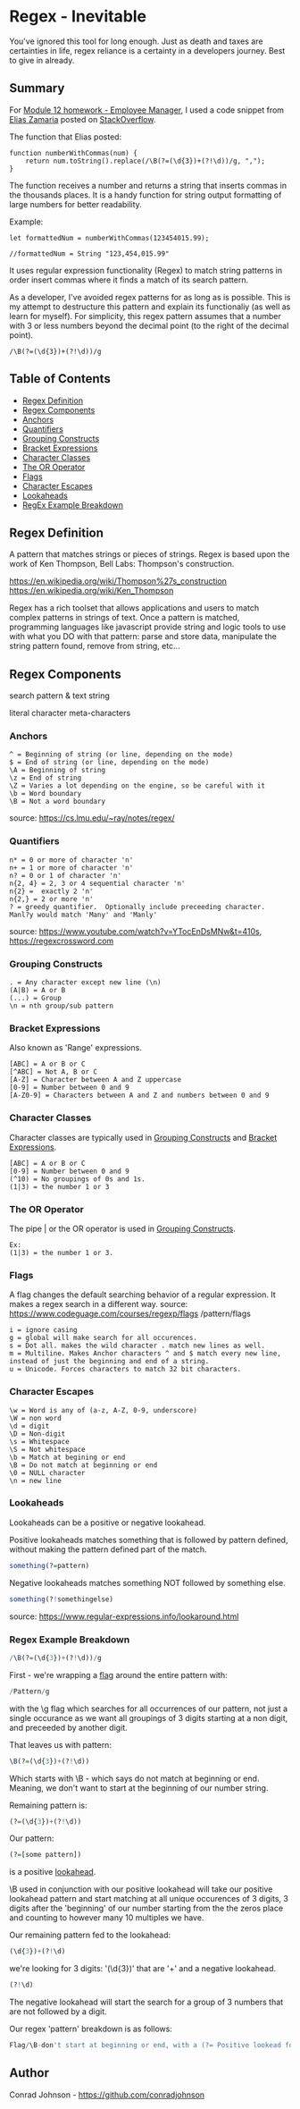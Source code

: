 # Regex - Inevitable 

You've ignored this tool for long enough. Just as death and taxes are certainties in life, regex reliance is a certainty in a developers journey.  Best to give in already. 

## Summary


For [Module 12 homework - Employee Manager](https://github.com/conradjohnson/employee-mgr-m12), I used a code snippet from [Elias Zamaria](https://stackoverflow.com/users/28324/elias-zamaria) posted on [StackOverflow](https://stackoverflow.com/questions/2901102/how-to-print-a-number-with-commas-as-thousands-separators-in-javascript). 

The function that Elias posted: 
```
function numberWithCommas(num) {
    return num.toString().replace(/\B(?=(\d{3})+(?!\d))/g, ",");
}
```

The function receives a number and returns a string that inserts commas in the thousands places.  It is a handy function for string output formatting of large numbers for better readability. 

Example:
```
let formattedNum = numberWithCommas(123454015.99);

//formattedNum = String "123,454,015.99"
```

It uses regular expression functionality (Regex) to match string patterns in order insert commas where it finds a match of its search pattern.

As a developer, I've avoided regex patterns for as long as is possible.  This is my attempt to destructure this pattern and explain its functionaliy (as well as learn for myself).  For simplicity, this regex pattern assumes that a number with 3 or less numbers beyond the decimal point (to the right of the decimal point).

```
/\B(?=(\d{3})+(?!\d))/g
```



## Table of Contents
- [Regex Definition](#regex-definition)
- [Regex Components](#regex-components)
- [Anchors](#anchors)
- [Quantifiers](#quantifiers)
- [Grouping Constructs](#grouping-constructs)
- [Bracket Expressions](#bracket-expressions)
- [Character Classes](#character-classes)
- [The OR Operator](#the-or-operator)
- [Flags](#flags)
- [Character Escapes](#character-escapes)
- [Lookaheads](#lookahead)
- [RegEx Example Breakdown](#regex-example-breakdown)

## Regex Definition

A pattern that matches strings or pieces of strings. Regex is based upon the work of Ken Thompson, Bell Labs: Thompson's construction.

https://en.wikipedia.org/wiki/Thompson%27s_construction
https://en.wikipedia.org/wiki/Ken_Thompson

Regex has a rich toolset that allows applications and users to match complex patterns in strings of text.  Once a pattern is matched, programming languages like javascript provide string and logic tools to use with what you DO with that pattern: parse and store data, manipulate the string pattern found, remove from string, etc...

## Regex Components

search pattern & 
text string


literal character
meta-characters 

### Anchors


```
^ = Beginning of string (or line, depending on the mode)
$ = End of string (or line, depending on the mode)
\A = Beginning of string
\z = End of string
\Z = Varies a lot depending on the engine, so be careful with it
\b = Word boundary
\B = Not a word boundary
```
source: https://cs.lmu.edu/~ray/notes/regex/

### Quantifiers
```
n* = 0 or more of character 'n'
n+ = 1 or more of character 'n'
n? = 0 or 1 of character 'n'
n{2, 4} = 2, 3 or 4 sequential character 'n'
n{2} =  exactly 2 'n'
n{2,} = 2 or more 'n'
? = greedy quantifier.  Optionally include preceeding character.  Manl?y would match 'Many' and 'Manly'
```
source: https://www.youtube.com/watch?v=YTocEnDsMNw&t=410s, https://regexcrossword.com


### Grouping Constructs
```
. = Any character except new line (\n)
(A|B) = A or B
(...) = Group
\n = nth group/sub pattern
```


### Bracket Expressions
Also known as 'Range' expressions.
```
[ABC] = A or B or C
[^ABC] = Not A, B or C
[A-Z] = Character between A and Z uppercase
[0-9] = Number between 0 and 9
[A-Z0-9] = Characters between A and Z and numbers between 0 and 9

```

### Character Classes

Character classes are typically used in [Grouping Constructs](#grouping-constructs) and [Bracket Expressions](#bracket-expressions).

```
[ABC] = A or B or C
[0-9] = Number between 0 and 9
(^10) = No groupings of 0s and 1s.
(1|3) = the number 1 or 3
```


### The OR Operator

The pipe | or the OR operator is used in [Grouping Constructs](#grouping-constructs).

```
Ex:
(1|3) = the number 1 or 3.
```

### Flags
A flag changes the default searching behavior of a regular expression. It makes a regex search in a different way.  source: https://www.codeguage.com/courses/regexp/flags
/pattern/flags

```
i = ignore casing 
g = global will make search for all occurences.
s = Dot all. makes the wild character . match new lines as well.
m = Multiline. Makes Anchor characters ^ and $ match every new line, instead of just the beginning and end of a string.
u = Unicode. Forces characters to match 32 bit characters.
```
### Character Escapes
```
\w = Word is any of (a-z, A-Z, 0-9, underscore)
\W = non word
\d = digit
\D = Non-digit
\s = Whitespace
\S = Not whitespace
\b = Match at begining or end
\B = Do not match at beginning or end
\0 = NULL character
\n = new line

```

### Lookaheads

Lookaheads can be a positive or negative lookahead.

Positive lookaheads matches something that is followed by pattern defined, without making the pattern defined part of the match.
```r
something(?=pattern)
```

Negative lookaheads matches something NOT followed by something else.
```r
something(?!somethingelse)
```


source: https://www.regular-expressions.info/lookaround.html


### Regex Example Breakdown

```r
/\B(?=(\d{3})+(?!\d))/g

```
First - we're wrapping a [flag](#flags) around the entire pattern with:
```r
/Pattern/g

```
with the \g flag which searches for all occurrences of our pattern, not just a single occurance as we want all groupings of 3 digits starting at a non digit, and preceeded by another digit.

That leaves us with pattern:
```r
\B(?=(\d{3})+(?!\d))

```
Which starts with \B - which says do not match at beginning or end.   Meaning, we don't want to start at the beginning of our number string. 

Remaining pattern is:
```r
(?=(\d{3})+(?!\d))
```

Our pattern:
```r
(?=[some pattern])
```
is a positive [lookahead](#lookaheads).

\B used in conjunction with our positive lookahead will take our positive lookahead pattern and start matching at all unique occurences of 3 digits, 3 digits after the 'beginning' of our number starting from the the zeros place and counting to however many 10 multiples we have.

Our remaining pattern fed to the lookahead:
```r
(\d{3})+(?!\d)
```
we're looking for 3 digits: '(\d{3})' that are '+' and a negative lookahead. 

```r
(?!\d)
```

The negative lookahead will start the search for a group of 3 numbers that are not followed by a digit.

Our regex 'pattern' breakdown is as follows:

```r
Flag/\B-don't start at beginning or end, with a (?= Positive lookead for all (\d{3}) 3 digit ocurrences with a (?!\d) negative lookahead for any digit)/g-Find all occurrences
```


## Author

Conrad Johnson - https://github.com/conradjohnson
